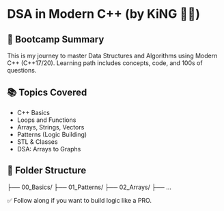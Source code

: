 # DSA in Modern C++ (by KiNG 🧠🔥)

## 📘 Bootcamp Summary
This is my journey to master Data Structures and Algorithms using Modern C++ (C++17/20). Learning path includes concepts, code, and 100s of questions.

## 📚 Topics Covered
- C++ Basics
- Loops and Functions
- Arrays, Strings, Vectors
- Patterns (Logic Building)
- STL & Classes
- DSA: Arrays to Graphs

## 📁 Folder Structure
├── 00_Basics/
├── 01_Patterns/
├── 02_Arrays/
├── ...


✅ Follow along if you want to build logic like a PRO.
